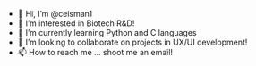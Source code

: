 - 👋 Hi, I’m @ceisman1
- 👀 I’m interested in Biotech R&D!
- 🌱 I’m currently learning Python and C languages
- 💞️ I’m looking to collaborate on projects in UX/UI development!
- 📫 How to reach me ... shoot me an email! 

<!---
ceisman1/ceisman1 is a ✨ special ✨ repository because its `README.md` (this file) appears on your GitHub profile.
You can click the Preview link to take a look at your changes.
--->
